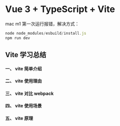 # Vue 3 + TypeScript + Vite

mac m1 第一次运行报错，解决方式：
```js
node node_modules/esbuild/install.js
npm run dev
```

## Vite 学习总结

#### 一、 vite 简单介绍

#### 二、 vite 使用理由

#### 三、 vite 对比 webpack

#### 四、 vite 使用场景

#### 五、 vite 原理
